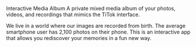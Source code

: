 Interactive Media Album
A private mixed media album of your photos, videos, and recordings that mimics the TiTok interface. 

We live in a world where our images are recorded from birth. The average smartphone user has 2,100 photos on their phone. This is an interactive app that allows you rediscover your memories in a fun new way. 
